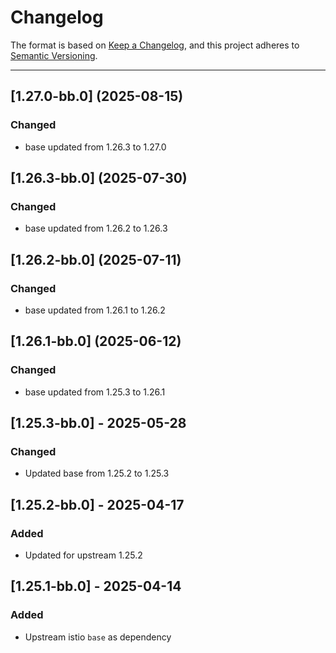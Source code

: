 # Changelog

The format is based on [Keep a Changelog](https://keepachangelog.com/en/1.0.0/), and this project adheres to [Semantic Versioning](https://semver.org/spec/v2.0.0.html).

---
## [1.27.0-bb.0] (2025-08-15)
### Changed
- base updated from 1.26.3 to 1.27.0

## [1.26.3-bb.0] (2025-07-30)
### Changed
- base updated from 1.26.2 to 1.26.3

## [1.26.2-bb.0] (2025-07-11)
### Changed
- base updated from 1.26.1 to 1.26.2

## [1.26.1-bb.0] (2025-06-12)
### Changed
- base updated from 1.25.3 to 1.26.1

## [1.25.3-bb.0] - 2025-05-28

### Changed
- Updated base from 1.25.2 to 1.25.3

## [1.25.2-bb.0] - 2025-04-17

### Added

- Updated for upstream 1.25.2

## [1.25.1-bb.0] - 2025-04-14

### Added

- Upstream istio `base` as dependency
